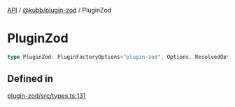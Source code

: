 [API](../../../packages.md) / [@kubb/plugin-zod](../index.md) / PluginZod

# PluginZod

```ts
type PluginZod: PluginFactoryOptions<"plugin-zod", Options, ResolvedOptions, never, ResolvePathOptions>;
```

## Defined in

[plugin-zod/src/types.ts:131](https://github.com/kubb-project/kubb/blob/dcebbafbee668a7722775212bce85eec29e39573/packages/plugin-zod/src/types.ts#L131)
